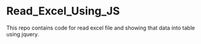 # Read_Excel_Using_JS
This repo contains code for read excel file and showing that data into table using jquery.
